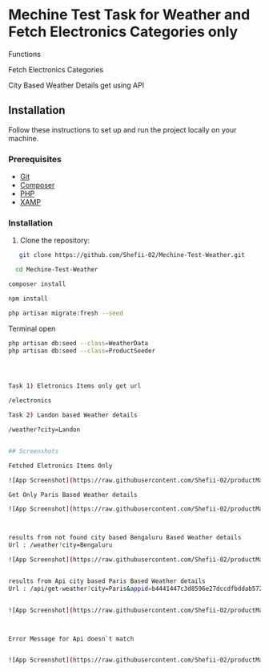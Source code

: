 
# Mechine Test Task for Weather  and Fetch Electronics  Categories only

Functions 

Fetch Electronics  Categories

City Based Weather Details get using API 

## Installation
Follow these instructions to set up and run the project locally on your machine.

### Prerequisites

- [Git](https://git-scm.com/)
- [Composer](https://getcomposer.org/)
- [PHP](https://www.php.net/)
- [XAMP](https://www.apachefriends.org/)

### Installation

1. Clone the repository:

```bash
   git clone https://github.com/Shefii-02/Mechine-Test-Weather.git
```
 ```bash
   cd Mechine-Test-Weather
```

 ```bash
composer install
```
 ```bash
npm install
```


 ```bash
 php artisan migrate:fresh --seed
```
Terminal open

 ```bash
php artisan db:seed --class=WeatherData
php artisan db:seed --class=ProductSeeder   




 Task 1) Eletronics Items only get url

/electronics

 Task 2) Landon based Weather details 

/weather?city=Landon


## Screenshots

Fetched Eletronics Items Only

![App Screenshot](https://raw.githubusercontent.com/Shefii-02/productManagement/main/public/assets/screenshots/electronics-products.png)

Get Only Paris Based Weather details 

![App Screenshot](https://raw.githubusercontent.com/Shefii-02/productManagement/main/public/assets/screenshots/wheather-details.png)



results from not found city based Bengaluru Based Weather details 
Url : /weather?city=Bengaluru

![App Screenshot](https://raw.githubusercontent.com/Shefii-02/productManagement/main/public/assets/city-not-found.png)


results from Api city based Paris Based Weather details 
Url : /api/get-weather?city=Paris&appid=b4441447c3d8596e27dccdfbddab5728


![App Screenshot](https://raw.githubusercontent.com/Shefii-02/productManagement/main/public/assets/where-details-from-api.png)



Error Message for Api doesn`t match


![App Screenshot](https://raw.githubusercontent.com/Shefii-02/productManagement/main/public/assets/api-error.png)


